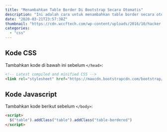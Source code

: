 ```yaml
---
title: "Menambahkan Table Border Di Bootstrap Secara Otomatis"
description: "Ini adalah cara untuk menambahkan table border secara otomatis"
date: "2020-03-21T23:57:38Z"
thumbnail: "https://cdn.wccftech.com/wp-content/uploads/2016/10/hacker.jpg"
categories:
  - "css"
---
```


## Kode CSS

Tambahkan kode di bawah ini sebelum `</head>`:

```html
<!-- Latest compiled and minified CSS -->
<link rel="stylesheet" href="https://maxcdn.bootstrapcdn.com/bootstrap/3.3.7/css/bootstrap.min.css" integrity="sha384-BVYiiSIFeK1dGmJRAkycuHAHRg32OmUcww7on3RYdg4Va+PmSTsz/K68vbdEjh4u" crossorigin="anonymous">
```

## Kode Javascript

Tambahkan kode berikut sebelum `</body>`:

```html
<script>
  $("table").addClass("table").addClass("table-bordered")
</script>
```